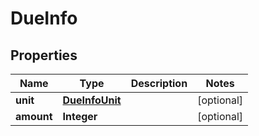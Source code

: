 

# DueInfo


## Properties

| Name | Type | Description | Notes |
|------------ | ------------- | ------------- | -------------|
|**unit** | [**DueInfoUnit**](DueInfoUnit.md) |  |  [optional] |
|**amount** | **Integer** |  |  [optional] |



